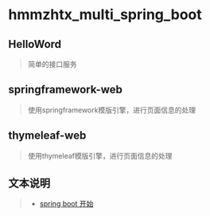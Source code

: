 # hmmzhtx_multi_spring_boot
## HelloWord
> 简单的接口服务
## springframework-web
> 使用springframework模版引擎，进行页面信息的处理
## thymeleaf-web
> 使用thymeleaf模版引擎，进行页面信息的处理

## 文本说明
> * [spring boot 开始](https://github.com/hmmzhtx/hmmzhtx_multi_spring_boot/wiki/spring-boot-%E5%BC%80%E5%A7%8B)
